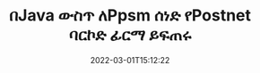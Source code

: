 ---
############################# Static ############################
layout: "auto-gen-signature"
date: 2022-03-01T15:12:22
draft: false
operation: Sign
signaturetype: Barcode
codetype: Postnet
fileformat: Ppsm
productName: Java
lang: am
productCode: java
otherformats: pdf doc docx docm dot dotm dotx odt ott rtf xls xlsx xlsm xlsb csv ods ots xltx xltm ppt pptx pps ppsx odp otp potx potm pptm ppsm png jpg bmp gif tiff svg webp wmf
breadcrumb: Put  Barcode signature on Ppsm for Java

############################# Head ############################
head_title: "eSign Ppsm ሰነድ በPostnet ባርኮድ በJava"
head_description: "የPostnet ባርኮድ ፊርማ ይፍጠሩ እና በPpsm ሰነድ ላይ በJava ሁለት የኮድ መስመሮችን በመጠቀም ያስቀምጡት። የተለያዩ የፋይል ቅርጸቶችን ለመፈረም የGroupDocs Document Signature API ይጠቀሙ።"

############################# Header ############################
title: "በJava ውስጥ ለPpsm ሰነድ የPostnet ባርኮድ ፊርማ ይፍጠሩ"
description: "የእርስዎን Ppsm የንግድ ሰነዶች በPostnet ባርኮድ ይመዝገቡ። የመመዝገቢያ አማራጮችን ለማዘጋጀት የባርኮድ ፊርማ በፍጥነት እና በቀላሉ በጥቂት የኮድ መስመሮች ይፍጠሩ።"
bg_image: "https://cms.admin.containerize.com/templates/aspose/App_Themes/V3/images/bg/header1.png"
bg_overlay: false
button:
    enable: true

############################# SubMenu ############################
submenu:
    enable: true

    left:
        img_alt: "GroupDocs.Signature for Java"
        image: "https://cms.admin.containerize.com/templates/groupdocs/images/product-logos/90x90-noborder/groupdocs-signature-java.png"
        product: "GroupDocs.Signature"
        platform: "Java"



############################# About ############################
about:
    enable: true
    title: "ስለ GroupDocs.Signature for Java የአሞሌ ፊርማዎች ኤፒአይ።"
    content: |
        [GroupDocs.Signature for Java](https://products.groupdocs.com/signature/java/) እንደ UPCA፣ UPCE፣ EAN13፣ EAN14፣ Code39፣ Code39Extended፣ Code128፣ Codabar፣ Postnet፣ ISBN የመሳሰሉ የባርኮድ አይነቶችን በመጠቀም ዲጂታል ሰነዶችን ኢ-መፈረምን ለማስተዳደር ፈጣን እና ቀላል ኤፒአይ ነው። ፣ ITF14 እና ሌሎች ብዙ። ደንበኞች በቀላሉ የሚፈለጉትን ጽሁፍ የሚያቀርቡ ባርኮዶችን ፈጥረው በፒዲኤፍ፣ በማይክሮሶፍት ኦፊስ ዎርድስ ሰነዶች፣ በማይክሮሶፍት ኦፊስ ኤክሴል የስራ ደብተሮች፣ MS PowerPoint ማቅረቢያዎች፣ አዶቤ ፎቶሾፕ ፋይሎች እና በተለያዩ የምስል ቅርጸቶች ላይ ማስቀመጥ ይችላሉ። በሰነዶች ውስጥ የተቀመጡ ባርኮዶች ሊዘመኑ፣ ሊፈለጉ፣ ሊረጋገጡ፣ ሊሰረዙ ወይም አስቀድመው ሊታዩ ይችላሉ። ከዚህም በላይ ባርኮዶችን ማበጀት ይደገፋል.
    

############################# Steps ############################
steps:
    enable: true
    title_left: "Ppsmን በBarcode በJava ለመፈረም ደረጃዎች"
    content_left: |
        [GroupDocs.Signature for Java](https://products.groupdocs.com/signature/java/) የPpsm ሰነዶችን በBarcode ፊርማ በፍጥነት እና በቀላሉ የመፈረም ችሎታን ይሰጣል።
        
        * እንደ ዱካ ወይም የማህደረ ትውስታ ዥረት መፈረም ያለበትን Ppsm ፋይል የሚያቀርብ የፊርማ ክፍል ምሳሌ ይፍጠሩ
        * ቅጽበታዊ SignOptions ክፍል እና ሁሉንም የተፈለገውን ውሂብ ያዘጋጁ።
        * ውፅዓት Ppsm ፋይልን ወይም የማህደረ ትውስታ ዥረቱን የማለፊያ ዘዴ Signature.Sign()ን ጥራ

    title_right: " የስርዓት መስፈርቶች"
    content_right: |
        GroupDocs.Signature for Java በሁሉም ዋና መድረኮች እና ስርዓተ ክወናዎች ላይ ይደገፋሉ። ከዚህ በታች ያለውን ኮድ ከመተግበሩ በፊት፣ እባክዎ በስርዓትዎ ላይ የሚከተሉት ቅድመ ሁኔታዎች እንዳሉዎት ያረጋግጡ።

        * ስርዓተ ክወናዎች-ማይክሮሶፍት ዊንዶውስ ፣ ሊኑክስ ፣ ማክኦኤስ
        * የልማት አካባቢዎች፡ NetBeans, Intellij IDEA, Eclipse, etc.
        * Java runtime: J2SE 6.0 and above
        * የቅርብ ጊዜውን GroupDocs.Signature for Java ከ[Maven](https://repository.groupdocs.com/webapp/#/artifacts/browse/tree/General/repo/com/groupdocs/groupdocs-signature) ያግኙ
         
    code: |
        ```java    
                
        // Set up input Ppsm file
        String filePath = "input.ppsm";
        // Set up output file
        String outputFilePath = "output.ppsm";

        // Instantiate Signature for input file
        Signature signature = new Signature(filePath);

        // create barcode option with predefined barcode text
        BarcodeSignOptions options = new BarcodeSignOptions("John Smith");

        // setup Barcode encoding type
        options.setEncodeType(BarcodeTypes.Postnet);

        // set signature position
        options.setLeft(50);
        options.setTop(50);
        options.setWidth(200);
        options.setHeight(50);

        // sign Ppsm document
        SignResult result = signature.sign(outputFilePath, options);

        ```

############################# Demos ############################
demos:
    enable: true
    title: "Ppsm ሰነዶችን በBarcode ቀጥታ ማሳያ በመፈረም ላይ"
    content: |
       የ[GroupDocs.Signature መተግበሪያ](https://products.groupdocs.app/signature/family) ድህረ ገጽን በመጎብኘት የPpsm ፋይልን በተለያዩ ፊርማዎች አሁን ይፈርሙ። ነፃ የመስመር ላይ ማሳያ እርስዎን እየጠበቀዎት ነው።

        
############################# About Formats ############################
about_formats:
    enable: true
    format:
        # format loop
        - icon: "fas fa-barcode"
          title: "About Postnet Barcode"
          content: |
            POSTNET (የፖስታ አሃዛዊ ኢንኮዲንግ ቴክኒክ) በዩናይትድ ስቴትስ ፖስታ አገልግሎት ደብዳቤ ለመምራት የሚረዳ የአሞሌ ኮድ ምልክት ነው።
          characterset: |
             የቁጥር አሃዞች (0-9)።
          textcapacity: |
             እስከ 11 ቁምፊዎች.
          image: |
             iVBORw0KGgoAAAANSUhEUgAAACcAAAAjCAYAAAAXMhMjAAAAAXNSR0IArs4c6QAAAARnQU1BAACxjwv8YQUAAAAJcEhZcwAADsMAAA7DAcdvqGQAAACeSURBVFhH7c7BCkMxEELR/P9Pp1LoRrCXpi4Cbw5kIRKZtS82x52a407Ncae+HrfWer8Pyr+i/3NcQv/nuIT+z3EJ/X/Ocf9mlxuhsXZ2uREaa2eXG6Gxdna5ERprZ5cbobF2drkRGmtnlxuhsXZ2uREaa2eXG6Gxdna5ERprZ5cbobF2drkRGmtnlxuhsXZ2ubnAHHdqjjt18XF7vwDevzbHqsQWPwAAAABJRU5ErkJggg==

          link: ""

############################# More Formats ############################
more_formats:
    enable: true
    title: "ሌሎች የሚደገፉ የBarcode ፊርማዎች ለJava"
    content: |
        "እንዲሁም Ppsmን ከሌሎች የፊርማ አይነቶች ጋር መፈረም ትችላለህ። እባክዎን ከዚህ በታች ያለውን ዝርዝር ይመልከቱ።"
    format: 
        
       
back_to_top:
    enable: true
---